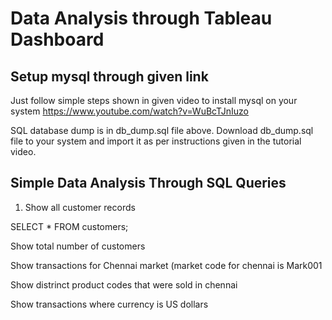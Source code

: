 # Data Analysis through Tableau Dashboard

## Setup mysql through given link

Just follow simple steps shown in given video to install mysql on your system 
https://www.youtube.com/watch?v=WuBcTJnIuzo

SQL database dump is in db_dump.sql file above. Download db_dump.sql file to your system and import it as per instructions given in the tutorial video.


## Simple Data Analysis Through SQL Queries

1. Show all customer records

<p> SELECT * FROM customers; </p>

Show total number of customers

Show transactions for Chennai market (market code for chennai is Mark001

Show distrinct product codes that were sold in chennai

Show transactions where currency is US dollars
